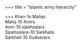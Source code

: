 +++
title = "Islamic army hierarchy"

+++
Khan-1o Maliqs  
Maliq-10 Amirs  
Amir-10 sipehsalars  
Sipehsalara-10 Sarkhails  
Sarkhail-10 Gudsavars
